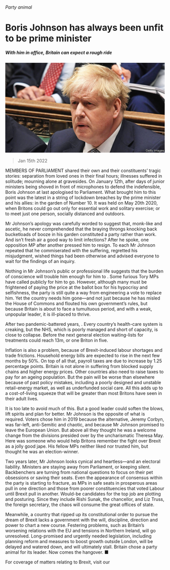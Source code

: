 ###### Party animal

# Boris Johnson has always been unfit to be prime minister 

##### With him in office, Britain can expect a rough ride 

![image](images/20220115_LDP001_0.jpg) 

> Jan 15th 2022 

MEMBERS OF PARLIAMENT shared their own and their constituents’ tragic stories: separation from loved ones in their final hours; illnesses suffered in solitude; mourning alone at gravesides. On January 12th, after days of junior ministers being shoved in front of microphones to defend the indefensible, Boris Johnson at last apologised to Parliament. What brought him to this point was the latest in a string of lockdown breaches by the prime minister and his allies:  in the garden of Number 10. It was held on May 20th 2020, when Britons could go out only for essential work and solitary exercise; or to meet just one person, socially distanced and outdoors.

Mr Johnson’s apology was carefully worded to suggest that, monk-like and ascetic, he never comprehended that the braying throngs knocking back bucketloads of booze in his garden constituted a party rather than work. And isn’t fresh air a good way to limit infections? After he spoke, one opposition MP after another pressed him to resign. To each Mr Johnson repeated that he commiserated with the suffering, regretted his misjudgment, wished things had been otherwise and advised everyone to wait for the findings of an inquiry.


Nothing in Mr Johnson’s public or professional life suggests that the burden of conscience will trouble him enough for him to . Some furious Tory MPs have called publicly for him to go. However, although many must be frightened of paying the price at the ballot box for his hypocrisy and selfishness, the party is still quite a way from engineering a vote to replace him. Yet the country needs him gone—and not just because he has misled the House of Commons and flouted his own government’s rules, but because Britain is about to face a tumultuous period, and with a weak, unpopular leader, it is ill-placed to thrive.

After two pandemic-battered years, . Every country’s health-care system is creaking, but the NHS, which is poorly managed and short of capacity, is close to collapse. Before the next general election waiting-lists for treatments could reach 13m, or one Briton in five.

Inflation is also a problem, because of Brexit-induced labour shortages and trade frictions. Household energy bills are expected to rise in the next few months by 50%. On top of all that, payroll taxes are due to increase by 1.25 percentage points. Britain is not alone in suffering from blocked supply chains and higher energy prices. Other countries also need to raise taxes to pay for an ageing population. But the pain will be worse than elsewhere because of past policy mistakes, including a poorly designed and unstable retail-energy market, as well as underfunded social care. All this adds up to a cost-of-living squeeze that will be greater than most Britons have seen in their adult lives.

It is too late to avoid much of this. But a good leader could soften the blows, lift spirits and plan for better. Mr Johnson is the opposite of what is required. Voters chose him in 2019 because the alternative, Jeremy Corbyn, was far-left, anti-Semitic and chaotic, and because Mr Johnson promised to leave the European Union. But above all they thought he was a welcome change from the divisions presided over by the uncharismatic Theresa May. Here was someone who would help Britons remember the fight over Brexit as a jolly good jape. His fellow MPs neither liked nor trusted him, but thought he was an election-winner.

Two years later, Mr Johnson looks cynical and heartless—and an electoral liability. Ministers are staying away from Parliament, or keeping silent. Backbenchers are turning from national questions to focus on their pet obsessions or saving their seats. Even the appearance of consensus within the party is starting to fracture, as MPs in safe seats in prosperous areas pull in one direction and those from poorer constituencies that voted Labour until Brexit pull in another. Would-be candidates for the top job are plotting and posturing. Since they include Rishi Sunak, the chancellor, and Liz Truss, the foreign secretary, the chaos will consume the great offices of state.

Meanwhile, a country that ripped up its constitutional order to pursue the dream of Brexit lacks a government with the will, discipline, direction and power to chart a new course. Festering problems, such as Britain’s worsening relations with the EU and tensions in Northern Ireland, will go unresolved. Long-promised and urgently needed legislation, including planning reform and measures to boost growth outside London, will be delayed and watered down, and will ultimately stall. Britain chose a party animal for its leader. Now comes the hangover. ■

For coverage of matters relating to Brexit, visit our 




